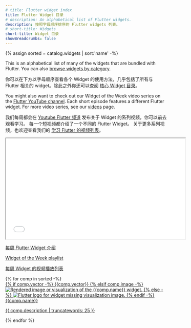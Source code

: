 ```yaml
---
# title: Flutter widget index
title: Flutter Widget 目录
# description: An alphabetical list of Flutter widgets.
description: 按照字母顺序排序的 Flutter widgets 列表。
# short-title: Widgets
short-title: Widget 目录
showBreadcrumbs: false
---
```


{% assign sorted = catalog.widgets | sort:'name' -%}

This is an alphabetical list of many of the widgets that
are bundled with Flutter.
You can also [browse widgets by category][catalog].

你可以在下方以字母顺序查看各个 Widget 的使用方法，几乎包括了所有与 Flutter 相关的 widget。除此之外你还可以查阅 [核心 Widget 目录][catalog]。

You might also want to check out our Widget of the Week video series
on the [Flutter YouTube channel]({{site.social.youtube}}). Each short
episode features a different Flutter widget. For more video series, see
our [videos](/resources/videos) page.

我们每周都会在 [Youtube Flutter 频道]({{site.social.youtube}})
发布关于 Widget 的系列视频，你可以前去观看学习。
每一个短视频都介绍了一个不同的 Flutter Widget。
关于更多系列视频，也欢迎查看我们的
[学习 Flutter 的视频列表](/resources/videos)。

<iframe width="560" height="315" src="{{site.bili.embed}}?bvid=BV15441157cc&page=1&autoplay=false" title="每周 Flutter Widget 介绍" {{site.bili.set}}></iframe><br>
<p><a href="{{site.bili.video}}/BV15441157cc/" target="_blank" rel="noopener" title="在新标签页打开 '每周 Flutter Widget 介绍' 视频">每周 Flutter Widget 介绍</a></p>

[Widget of the Week playlist]({{site.yt.playlist}}PLjxrf2q8roU23XGwz3Km7sQZFTdB996iG)

[每周 Widget 的视频播放列表]({{site.yt.playlist}}PLjxrf2q8roU23XGwz3Km7sQZFTdB996iG)

<div class="card-grid">
{% for comp in sorted -%}
  <a class="card outlined-card" href="{{comp.link}}">
    <div class="card-image-holder">
      {% if comp.vector -%}
        {{comp.vector}}
      {% elsif comp.image -%}
        <img alt="Rendered image or visualization of the {{comp.name}} widget." src="{{comp.image.src}}">
      {% else -%}
        <img alt="Flutter logo for widget missing visualization image." src="/assets/images/docs/catalog-widget-placeholder.png" aria-hidden="true">
      {% endif -%}
    </div>
    <div class="card-header">
      <span class="card-title">{{comp.name}}</span>
    </div>
    <div class="card-content">
      <p class="card-text">{{ comp.description | truncatewords: 25 }}</p>
    </div>
  </a>
{% endfor %}
</div>

[catalog]: /ui/widgets
